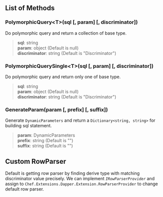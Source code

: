## List of Methods

### PolymorphicQuery&lt;T&gt;(sql [, param] [, discriminator])

Do polymorphic query and return a collection of base type.

> **sql**: string<br />
> **param**: object (Default is null)<br />
> **discriminator**: string (Default is "Discriminator")

### PolymorphicQuerySingle&lt;T&gt;(sql [, param] [, discriminator])

Do polymorphic query and return only one of base type.

> **sql**: string<br />
> **param**: object (Default is null)<br />
> **discriminator**: string (Default is "Discriminator")

### GenerateParam(param [, prefix] [, suffix])

Generate `DynamicParameters` and return a `Dictionary<string, string>` for building sql statement.

> **param**: DynamicParameters<br />
> **prefix**: string (Default is "")<br />
> **suffix**: string (Default is "")

## Custom RowParser

Default is getting row parser by finding derive type with matching discriminator value precisely. We can implement *`IRowParserProvider`* and assign to `Chef.Extensions.Dapper.Extension.RowParserProvider` to change default row parser.
